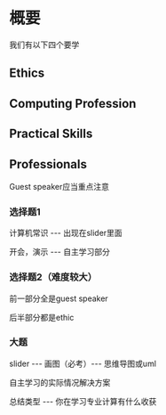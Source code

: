 # 概要

我们有以下四个要学

## Ethics 

## Computing Profession

## Practical Skills

## Professionals

Guest speaker应当重点注意







### 选择题1

计算机常识 --- 出现在slider里面

开会，演示 --- 自主学习部分

### 选择题2（难度较大）

前一部分全是guest speaker

后半部分都是ethic

### 大题

slider --- 画图（必考）--- 思维导图或uml

自主学习的实际情况解决方案

总结类型 --- 你在学习专业计算有什么收获
